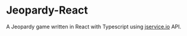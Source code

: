 # Jeopardy-React
A Jeopardy game written in React with Typescript using [jservice.io](http://jservice.io) API.



